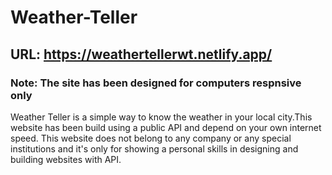 # Weather-Teller
## URL: https://weathertellerwt.netlify.app/
### Note: The site has been designed for computers respnsive only
Weather Teller is a simple way to know the weather in your local city.This website has been build using a public API and depend on your own internet speed. This website does not belong to any company or any special institutions and it's only for showing a personal skills in designing and building websites with API.

